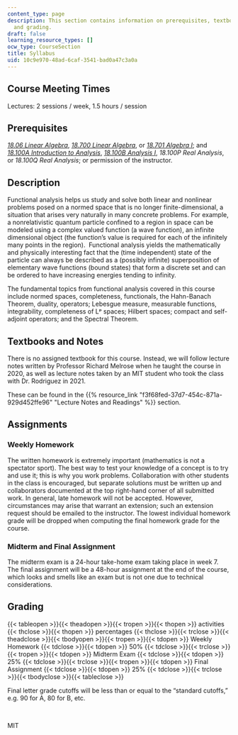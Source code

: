 ```yaml
---
content_type: page
description: This section contains information on prerequisites, textbooks, assignments,
  and grading.
draft: false
learning_resource_types: []
ocw_type: CourseSection
title: Syllabus
uid: 10c9e970-48ad-6caf-3541-bad0a47c3a0a
---
```

## Course Meeting Times

Lectures: 2 sessions / week, 1.5 hours / session

## Prerequisites

[*18.06 Linear Algebra*](http://localhost:8043/courses/18-06sc-linear-algebra-fall-2011), [*18.700 Linear Algebra*](http://localhost:8043/courses/18-700-linear-algebra-fall-2013), or [*18.701 Algebra I*](http://localhost:8043/courses/18-701-algebra-i-fall-2010); and [*18.100A Introduction to Analysis*](http://localhost:8043/courses/18-100a-introduction-to-analysis-fall-2012), [*18.100B Analysis I*](http://localhost:8043/courses/18-100b-analysis-i-fall-2010), *18.100P Real Analysis*, or *18.100Q Real Analysis*; or permission of the instructor.

## Description

Functional analysis helps us study and solve both linear and nonlinear problems posed on a normed space that is no longer finite-dimensional, a situation that arises very naturally in many concrete problems. For example, a nonrelativistic quantum particle confined to a region in space can be modeled using a complex valued function (a wave function), an infinite dimensional object (the function’s value is required for each of the infinitely many points in the region).  Functional analysis yields the mathematically and physically interesting fact that the (time independent) state of the particle can always be described as a (possibly infinite) superposition of elementary wave functions (bound states) that form a discrete set and can be ordered to have increasing energies tending to infinity.

The fundamental topics from functional analysis covered in this course include normed spaces, completeness, functionals, the Hahn-Banach Theorem, duality, operators; Lebesgue measure, measurable functions, integrability, completeness of Lᵖ spaces; Hilbert spaces; compact and self-adjoint operators; and the Spectral Theorem.

## Textbooks and Notes

There is no assigned textbook for this course. Instead, we will follow lecture notes written by Professor Richard Melrose when he taught the course in 2020, as well as lecture notes taken by an MIT student who took the class with Dr. Rodriguez in 2021.

These can be found in the {{% resource_link "f3f68fed-37d7-454c-871a-929d452ffe96" "Lecture Notes and Readings" %}} section.

## Assignments

### Weekly Homework

The written homework is extremely important (mathematics is not a spectator sport). The best way to test your knowledge of a concept is to try and use it; this is why you work problems. Collaboration with other students in the class is encouraged, but separate solutions must be written up and collaborators documented at the top right-hand corner of all submitted work. In general, late homework will not be accepted. However, circumstances may arise that warrant an extension; such an extension request should be emailed to the instructor. The lowest individual homework grade will be dropped when computing the final homework grade for the course.

### Midterm and Final Assignment

The midterm exam is a 24-hour take-home exam taking place in week 7. The final assignment will be a 48-hour assignment at the end of the course, which looks and smells like an exam but is not one due to technical considerations.

## Grading

{{< tableopen >}}{{< theadopen >}}{{< tropen >}}{{< thopen >}}
activities
{{< thclose >}}{{< thopen >}}
percentages
{{< thclose >}}{{< trclose >}}{{< theadclose >}}{{< tbodyopen >}}{{< tropen >}}{{< tdopen >}}
Weekly Homework
{{< tdclose >}}{{< tdopen >}}
50%
{{< tdclose >}}{{< trclose >}}{{< tropen >}}{{< tdopen >}}
Midterm Exam
{{< tdclose >}}{{< tdopen >}}
25%
{{< tdclose >}}{{< trclose >}}{{< tropen >}}{{< tdopen >}}
Final Assignment
{{< tdclose >}}{{< tdopen >}}
25%
{{< tdclose >}}{{< trclose >}}{{< tbodyclose >}}{{< tableclose >}}

Final letter grade cutoffs will be less than or equal to the “standard cutoffs,” e.g. 90 for A, 80 for B, etc.

 

MIT